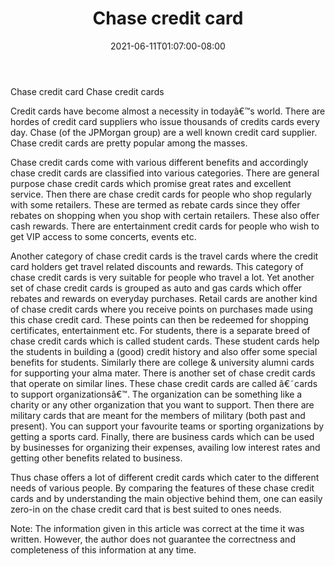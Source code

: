 ﻿---
title: "Chase credit card"
date: 2021-06-11T01:07:00-08:00
description: "Credit_Cards Tips for Web Success"
featured_image: "/images/Credit_Cards.jpg"
tags: ["Credit Cards"]
---

Chase credit card
Chase credit cards

Credit cards have become almost a necessity in todayâ€™s world. There are hordes of credit card suppliers who issue thousands of credits cards every day. Chase (of the JPMorgan group) are a well known credit card supplier. Chase credit cards are pretty popular among the masses.   

Chase credit cards come with various different benefits and accordingly chase credit cards are classified into various categories. There are general purpose chase credit cards which promise great rates and excellent service. Then there are chase credit cards for people who shop regularly with some retailers. These are termed as rebate cards since they offer rebates on shopping when you shop with certain retailers. These also offer cash rewards. There are entertainment credit cards for people who wish to get VIP access to some concerts, events etc. 

Another category of chase credit cards is the travel cards where the credit card holders get travel related discounts and rewards. This category of chase credit cards is very suitable for people who travel a lot. Yet another set of chase credit cards is grouped as auto and gas cards which offer rebates and rewards on everyday purchases. Retail cards are another kind of chase credit cards where you receive points on purchases made using this chase credit card. These points can then be redeemed for shopping certificates, entertainment etc. For students, there is a separate breed of chase credit cards which is called student cards. These student cards help the students in building a (good) credit history and also offer some special benefits for students. Similarly there are college & university alumni cards for supporting your alma mater. There is another set of chase credit cards that operate on similar lines. These chase credit cards are called â€˜cards to support organizationsâ€™. The organization can be something like a charity or any other organization that you want to support. Then there are military cards that are meant for the members of military (both past and present). You can support your favourite teams or sporting organizations by getting a sports card. Finally, there are business cards which can be used by businesses for organizing their expenses, availing low interest rates and getting other benefits related to business. 

Thus chase offers a lot of different credit cards which cater to the different needs of various people. By comparing the features of these chase credit cards and by understanding the main objective behind them, one can easily zero-in on the chase credit card that is best suited to ones needs. 



Note: The information given in this article was correct at the time it was written. However, the author does not guarantee the correctness and completeness of this information at any time. 

